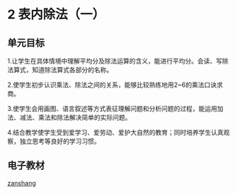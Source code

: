 # 2 表内除法（一）

## 单元目标

1.让学生在具体情境中理解平均分及除法运算的含义，能进行平均分。会读、写除法算式，知道除法算式各部分的名称。

2.使学生初步认识乘法、除法之间的关系，能够比较熟练地用2~6的乘法口诀求商。

3.使学生会用画图、语言叙述等方式表征理解问题和分析问题的过程，能运用加法、减法、乘法和除法解决简单的实际问题。

4.结合教学使学生受到爱学习、爱劳动、爱护大自然的教育；同时培养学生认真观察，独立思考等良好的学习习惯。


## 电子教材

<Ebook grade="xxsx2b" :pages="7" :paged="27" ></Ebook>

[zanshang](../res/zanshang.md ':include')